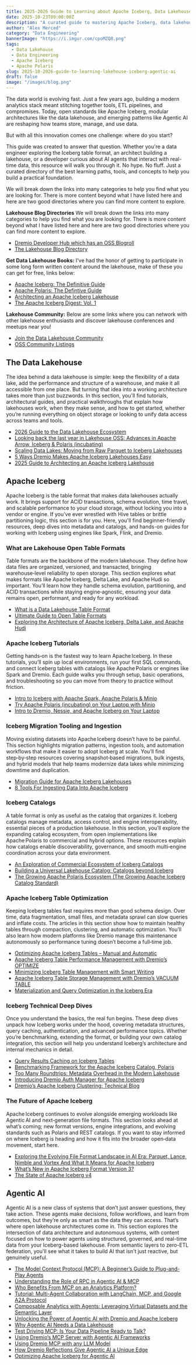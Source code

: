 ```yaml
---
title: 2025-2026 Guide to Learning about Apache Iceberg, Data Lakehouse & Agentic AI
date: 2025-10-23T09:00:00Z
description: "A curated guide to mastering Apache Iceberg, data lakehouse architectures, and the emerging field of Agentic AI for data professionals."
author: "Alex Merced"
category: "Data Engineering"
bannerImage: "https://i.imgur.com/cpoMZQ8.png"
tags:
  - Data Lakehouse
  - Data Engineering
  - Apache Iceberg
  - Apache Polaris
slug: 2025-10-2026-guide-to-learning-lakehouse-iceberg-agentic-ai
draft: false
image: "/images/blog.png"
---
```


The data world is evolving fast. Just a few years ago, building a modern analytics stack meant stitching together tools, ETL pipelines, and compromises. Today, open standards like Apache Iceberg, modular architectures like the data lakehouse, and emerging patterns like Agentic AI are reshaping how teams store, manage, and use data.

But with all this innovation comes one challenge: where do you start?

This guide was created to answer that question. Whether you're a data engineer exploring the Iceberg table format, an architect building a lakehouse, or a developer curious about AI agents that interact with real-time data, this resource will walk you through it. No hype. No fluff. Just a curated directory of the best learning paths, tools, and concepts to help you build a practical foundation.

We will break down the links into many categories to help you find what you are looking for. There is more content beyond what I have listed here and here are two good directories where you can find more content to explore.

**Lakehouse Blog Directories**
We will break down the links into many categories to help you find what you are looking for. There is more content beyond what I have listed here and here are two good directories where you can find more content to explore.

- [Dremio Developer Hub which has an OSS Blogroll](https://developer.dremio.com)
- [The Lakehouse Blog Directory](https://lakehouseblogs.com)

**Get Data Lakehouse Books:**
I've had the honor of getting to participate in some long form written content around the lakehouse, make of these you can get for free, links below:

- [Apache Iceberg: The Definitive Guide](https://drmevn.fyi/tableformatblog)
- [Apache Polaris: The Defintive Guide](https://drmevn.fyi/tableformatblog-62P6t)
- [Architecting an Apache Iceberg Lakehouse](https://www.manning.com/books/architecting-an-apache-iceberg-lakehouse)
- [The Apache Iceberg Digest: Vol. 1](https://www.puppygraph.com/ebooks/apache-iceberg-digest-vol-1)

**Lakehouse Community:**
Below are some links where you can network with other lakehouse enthusiasts and discover lakehouse conferences and meetups near you!

- [Join the Data Lakehouse Community](https://www.datalakehousehub.com)
- [OSS Community Listings](https://osscommunity.com)

## The Data Lakehouse

The idea behind a data lakehouse is simple: keep the flexibility of a data lake, add the performance and structure of a warehouse, and make it all accessible from one place. But turning that idea into a working architecture takes more than just buzzwords. In this section, you'll find tutorials, architectural guides, and practical walkthroughs that explain how lakehouses work, when they make sense, and how to get started, whether you’re running everything on object storage or looking to unify data access across teams and tools.

- [2026 Guide to the Data Lakehouse Ecosystem](https://amdatalakehouse.substack.com/p/the-2025-and-2026-ultimate-guide?r=h4f8p)
- [Looking back the last year in Lakehouse OSS: Advances in Apache Arrow, Iceberg & Polaris (incubating)](https://www.dremio.com/blog/looking-back-the-last-year-in-lakehouse-oss-advances-in-apache-arrow-iceberg-polaris-incubating/?utm_source=ev_external_blog&utm_medium=influencer&utm_campaign=iceberg&utm_term=2026-content-guide&utm_content=alexmerced)
- [Scaling Data Lakes: Moving from Raw Parquet to Iceberg Lakehouses](https://www.dremio.com/blog/scaling-data-lakes-moving-from-raw-parquet-to-iceberg-lakehouses/?utm_source=ev_external_blog&utm_medium=influencer&utm_campaign=iceberg&utm_term=2026-content-guide&utm_content=alexmerced)
- [5 Ways Dremio Makes Apache Iceberg Lakehouses Easy](https://www.dremio.com/blog/5-ways-dremio-makes-apache-iceberg-lakehouses-easy/?utm_source=ev_external_blog&utm_medium=influencer&utm_campaign=iceberg&utm_term=2026-content-guide&utm_content=alexmerced)
- [2025 Guide to Architecting an Apache Iceberg Lakehouse](https://medium.com/data-engineering-with-dremio/2025-guide-to-architecting-an-iceberg-lakehouse-9b19ed42c9de)


## Apache Iceberg

Apache Iceberg is the table format that makes data lakehouses actually work. It brings support for ACID transactions, schema evolution, time travel, and scalable performance to your cloud storage, without locking you into a vendor or engine. If you’ve ever wrestled with Hive tables or brittle partitioning logic, this section is for you. Here, you'll find beginner-friendly resources, deep dives into metadata and catalogs, and hands-on guides for working with Iceberg using engines like Spark, Flink, and Dremio.

### What are Lakehouse Open Table Formats
Table formats are the backbone of the modern lakehouse. They define how data files are organized, versioned, and transacted, bringing warehouse‑level reliability to open storage. This section explores what makes formats like Apache Iceberg, Delta Lake, and Apache Hudi so important. You’ll learn how they handle schema evolution, partitioning, and ACID transactions while staying engine‑agnostic, ensuring your data remains open, performant, and ready for any workload.

- [What is a Data Lakehouse Table Format](https://www.dremio.com/blog/apache-iceberg-crash-course-what-is-a-data-lakehouse-and-a-table-format/?utm_source=ev_external_blog&utm_medium=influencer&utm_campaign=iceberg&utm_term=2026-content-guide&utm_content=alexmerced)
- [Ultimate Guide to Open Table Formats](https://amdatalakehouse.substack.com/p/the-ultimate-guide-to-open-table?r=h4f8p)
- [Exploring the Architecture of Apache Iceberg, Delta Lake, and Apache Hudi](https://www.dremio.com/blog/exploring-the-architecture-of-apache-iceberg-delta-lake-and-apache-hudi/?utm_source=ev_external_blog&utm_medium=influencer&utm_campaign=iceberg&utm_term=2026-content-guide&utm_content=alexmerced)

### Apache Iceberg Tutorials
Getting hands‑on is the fastest way to learn Apache Iceberg. In these tutorials, you’ll spin up local environments, run your first SQL commands, and connect Iceberg tables with catalogs like Apache Polaris or engines like Spark and Dremio. Each guide walks you through setup, basic operations, and troubleshooting so you can move from theory to practice without friction.

- [Intro to Iceberg with Apache Spark, Apache Polaris & Minio](https://amdatalakehouse.substack.com/p/tutorial-intro-to-apache-iceberg?r=h4f8p)
- [Try Apache Polaris (incubating) on Your Laptop with Minio](https://www.dremio.com/blog/try-apache-polaris-incubating-on-your-laptop-with-minio/?utm_source=ev_external_blog&utm_medium=influencer&utm_campaign=iceberg&utm_term=2026-content-guide&utm_content=alexmerced)
- [Intro to Dremio, Nessie, and Apache Iceberg on Your Laptop](https://www.dremio.com/blog/intro-to-dremio-nessie-and-apache-iceberg-on-your-laptop/?utm_source=ev_external_blog&utm_medium=influencer&utm_campaign=iceberg&utm_term=2026-content-guide&utm_content=alexmerced)

### Iceberg Migration Tooling and Ingestion
Moving existing datasets into Apache Iceberg doesn’t have to be painful. This section highlights migration patterns, ingestion tools, and automation workflows that make it easier to adopt Iceberg at scale. You’ll find step‑by‑step resources covering snapshot‑based migrations, bulk ingests, and hybrid models that help teams modernize data lakes while minimizing downtime and duplication.

- [Migration Guide for Apache Iceberg Lakehouses](https://www.dremio.com/blog/migration-guide-for-apache-iceberg-lakehouses/?utm_source=ev_external_blog&utm_medium=influencer&utm_campaign=iceberg&utm_term=2026-content-guide&utm_content=alexmerced)
- [8 Tools For Ingesting Data Into Apache Iceberg](https://www.dremio.com/blog/8-tools-for-ingesting-data-into-apache-iceberg/?utm_source=ev_external_blog&utm_medium=influencer&utm_campaign=iceberg&utm_term=2026-content-guide&utm_content=alexmerced)

### Iceberg Catalogs
A table format is only as useful as the catalog that organizes it. Iceberg catalogs manage metadata, access control, and engine interoperability, essential pieces of a production lakehouse. In this section, you’ll explore the expanding catalog ecosystem, from open implementations like Apache Polaris to commercial and hybrid options. These resources explain how catalogs enable discoverability, governance, and smooth multi‑engine coordination across your data environment.

- [An Exploration of Commercial Ecosystem of Iceberg Catalogs](https://amdatalakehouse.substack.com/p/an-exploration-of-the-commercial?r=h4f8p)
- [Building a Universal Lakehouse Catalog: Catalogs beyond Iceberg](https://amdatalakehouse.substack.com/p/building-a-universal-lakehouse-catalog?r=h4f8p)
- [The Growing Apache Polaris Ecosystem (The Growing Apache Iceberg Catalog Standard)](https://www.dremio.com/blog/the-growing-apache-polaris-ecosystem-the-growing-apache-iceberg-catalog-standard/?utm_source=ev_external_blog&utm_medium=influencer&utm_campaign=iceberg&utm_term=2026-content-guide&utm_content=alexmerced)

### Apache Iceberg Table Optimization
Keeping Iceberg tables fast requires more than good schema design. Over time, data fragmentation, small files, and metadata sprawl can slow queries and inflate costs. The articles in this section show how to maintain healthy tables through compaction, clustering, and automatic optimization. You’ll also learn how modern platforms like Dremio manage this maintenance autonomously so performance tuning doesn’t become a full‑time job.

- [Optimizing Apache Iceberg Tables – Manual and Automatic](https://www.dremio.com/blog/optimizing-iceberg-tables/?utm_source=ev_external_blog&utm_medium=influencer&utm_campaign=iceberg&utm_term=2026-content-guide&utm_content=alexmerced)
- [Apache Iceberg Table Performance Management with Dremio’s OPTIMIZE](https://www.dremio.com/blog/apache-iceberg-table-performance-management-with-dremios-optimize/?utm_source=ev_external_blog&utm_medium=influencer&utm_campaign=iceberg&utm_term=2026-content-guide&utm_content=alexmerced)
- [Minimizing Iceberg Table Management with Smart Writing](https://www.dremio.com/blog/minimizing-iceberg-table-management-with-smart-writing/?utm_source=ev_external_blog&utm_medium=influencer&utm_campaign=iceberg&utm_term=2026-content-guide&utm_content=alexmerced)
- [Apache Iceberg Table Storage Management with Dremio’s VACUUM TABLE](https://www.dremio.com/blog/apache-iceberg-table-storage-management-with-dremios-vacuum-table/?utm_source=ev_external_blog&utm_medium=influencer&utm_campaign=iceberg&utm_term=2026-content-guide&utm_content=alexmerced)
- [Materialization and Query Optimization in the Iceberg Era](https://medium.com/@alexmercedtech/materialization-and-acceleration-in-the-iceberg-lakehouse-era-comparing-dremio-trino-doris-de3c96413b1a)

### Iceberg Technical Deep Dives
Once you understand the basics, the real fun begins. These deep dives unpack how Iceberg works under the hood, covering metadata structures, query caching, authentication, and advanced performance topics. Whether you’re benchmarking, extending the format, or building your own catalog integration, this section will help you understand Iceberg’s architecture and internal mechanics in detail.

- [Query Results Caching on Iceberg Tables](https://www.dremio.com/blog/query-results-caching-on-iceberg-tables/?utm_source=ev_external_blog&utm_medium=influencer&utm_campaign=iceberg&utm_term=2026-content-guide&utm_content=alexmerced)
- [Benchmarking Framework for the Apache Iceberg Catalog, Polaris](https://www.dremio.com/blog/benchmarking-framework-for-the-apache-iceberg-catalog-polaris/?utm_source=ev_external_blog&utm_medium=influencer&utm_campaign=iceberg&utm_term=2026-content-guide&utm_content=alexmerced)
- [Too Many Roundtrips: Metadata Overhead in the Modern Lakehouse](https://www.dremio.com/blog/too-many-roundtrips-metadata-overhead-in-the-modern-lakehouse/?utm_source=ev_external_blog&utm_medium=influencer&utm_campaign=iceberg&utm_term=2026-content-guide&utm_content=alexmerced)
- [Introducing Dremio Auth Manager for Apache Iceberg](https://www.dremio.com/blog/introducing-dremio-auth-manager-for-apache-iceberg/?utm_source=ev_external_blog&utm_medium=influencer&utm_campaign=iceberg&utm_term=2026-content-guide&utm_content=alexmerced)
- [Dremio’s Apache Iceberg Clustering: Technical Blog](https://www.dremio.com/blog/dremios-apache-iceberg-clustering-technical-blog/?utm_source=ev_external_blog&utm_medium=influencer&utm_campaign=iceberg&utm_term=2026-content-guide&utm_content=alexmerced)

### The Future of Apache Iceberg
Apache Iceberg continues to evolve alongside emerging workloads like Agentic AI and next‑generation file formats. This section looks ahead at what’s coming; new format versions, engine integrations, and evolving standards such as Polaris and REST catalogs. If you want to stay informed on where Iceberg is heading and how it fits into the broader open‑data movement, start here.

- [Exploring the Evolving File Format Landscape in AI Era: Parquet, Lance, Nimble and Vortex And What It Means for Apache Iceberg](https://www.dremio.com/blog/exploring-the-evolving-file-format-landscape-in-ai-era-parquet-lance-nimble-and-vortex-and-what-it-means-for-apache-iceberg/?utm_source=ev_external_blog&utm_medium=influencer&utm_campaign=iceberg&utm_term=2026-content-guide&utm_content=alexmerced)
- [What’s New in Apache Iceberg Format Version 3?](https://www.dremio.com/blog/apache-iceberg-v3/?utm_source=ev_external_blog&utm_medium=influencer&utm_campaign=iceberg&utm_term=2026-content-guide&utm_content=alexmerced)
- [The State of Apache Iceberg v4](https://medium.com/data-engineering-with-dremio/the-state-of-apache-iceberg-v4-october-2025-edition-c186dc29b6f5)


## Agentic AI

Agentic AI is a new class of systems that don’t just answer questions, they take action. These agents make decisions, follow workflows, and learn from outcomes, but they’re only as smart as the data they can access. That’s where open lakehouse architectures come in. This section explores the intersection of data architecture and autonomous systems, with content focused on how to power agents using structured, governed, and real-time data from your Iceberg-based lakehouse. From semantic layers to zero-ETL federation, you'll see what it takes to build AI that isn't just reactive, but genuinely useful.

- [The Model Context Protocol (MCP): A Beginner’s Guide to Plug-and-Play Agents](https://www.dremio.com/blog/the-model-context-protocol-mcp-a-beginners-guide-to-plug-and-play-agents/?utm_source=ev_external_blog&utm_medium=influencer&utm_campaign=iceberg&utm_term=2026-content-guide&utm_content=alexmerced)
- [Understanding the Role of RPC in Agentic AI & MCP](https://amdatalakehouse.substack.com/p/understanding-rpc-and-mcp-in-agentic?r=h4f8p)
- [Who Benefits From MCP on an Analytics Platform?](https://www.dremio.com/blog/who-benefits-from-mcp-on-analytics-platforms/)
- [Tutorial: Multi-Agent Collaboration with LangChain, MCP, and Google A2A Protocol](https://amdatalakehouse.substack.com/p/tutorial-multi-agent-collaboration?r=h4f8p)
- [Composable Analytics with Agents: Leveraging Virtual Datasets and the Semantic Layer](https://amdatalakehouse.substack.com/p/composable-analytics-with-agents?r=h4f8p)
- [Unlocking the Power of Agentic AI with Dremio and Apache Iceberg](https://amdatalakehouse.substack.com/p/unlocking-the-power-of-agentic-ai?r=h4f8p)
- [Why Agentic AI Needs a Data Lakehouse](https://www.dremio.com/blog/why-agentic-ai-needs-a-data-lakehouse/?utm_source=ev_external_blog&utm_medium=influencer&utm_campaign=iceberg&utm_term=2026-content-guide&utm_content=alexmerced)
- [Test Driving MCP: Is Your Data Pipeline Ready to Talk?](https://www.dremio.com/blog/testing-mcp-integration-in-existing-data-pipelines/?utm_source=ev_external_blog&utm_medium=influencer&utm_campaign=iceberg&utm_term=2026-content-guide&utm_content=alexmerced)
- [Using Dremio’s MCP Server with Agentic AI Frameworks](https://www.dremio.com/blog/using-dremios-mcp-server-with-agentic-ai-frameworks/?utm_source=ev_external_blog&utm_medium=influencer&utm_campaign=iceberg&utm_term=2026-content-guide&utm_content=alexmerced)
- [Using Dremio MCP with any LLM Model](https://www.dremio.com/blog/using-the-dremio-mcp-server-with-any-llm-model/?utm_source=ev_external_blog&utm_medium=influencer&utm_campaign=iceberg&utm_term=2026-content-guide&utm_content=alexmerced)
- [How Dremio Reflections Give Agentic AI a Unique Edge](https://www.dremio.com/blog/how-dremio-reflections-give-agentic-ai-a-unique-edge/?utm_source=ev_external_blog&utm_medium=influencer&utm_campaign=iceberg&utm_term=2026-content-guide&utm_content=alexmerced)
- [Optimizing Apache Iceberg for Agentic AI](https://www.dremio.com/blog/optimizing-apache-iceberg-for-agentic-ai/?utm_source=ev_external_blog&utm_medium=influencer&utm_campaign=iceberg&utm_term=2026-content-guide&utm_content=alexmerced)
